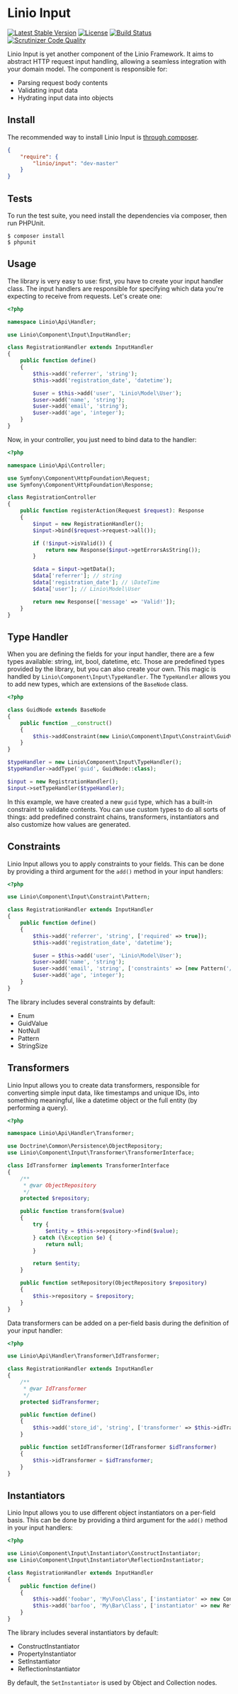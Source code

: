 Linio Input
===========
[![Latest Stable Version](https://poser.pugx.org/linio/input/v/stable.svg)](https://packagist.org/packages/linio/input) [![License](https://poser.pugx.org/linio/input/license.svg)](https://packagist.org/packages/linio/input) [![Build Status](https://secure.travis-ci.org/LinioIT/input.png)](http://travis-ci.org/LinioIT/input) [![Scrutinizer Code Quality](https://scrutinizer-ci.com/g/LinioIT/input/badges/quality-score.png?b=master)](https://scrutinizer-ci.com/g/LinioIT/input/?branch=master)

Linio Input is yet another component of the Linio Framework. It aims to
abstract HTTP request input handling, allowing a seamless integration with
your domain model. The component is responsible for:

* Parsing request body contents
* Validating input data
* Hydrating input data into objects

Install
-------

The recommended way to install Linio Input is [through composer](http://getcomposer.org).

```JSON
{
    "require": {
        "linio/input": "dev-master"
    }
}
```

Tests
-----

To run the test suite, you need install the dependencies via composer, then
run PHPUnit.

    $ composer install
    $ phpunit

Usage
-----

The library is very easy to use: first, you have to create your input
handler class. The input handlers are responsible for specifying
which data you're expecting to receive from requests. Let's create one:

```php
<?php

namespace Linio\Api\Handler;

use Linio\Component\Input\InputHandler;

class RegistrationHandler extends InputHandler
{
    public function define()
    {
        $this->add('referrer', 'string');
        $this->add('registration_date', 'datetime');

        $user = $this->add('user', 'Linio\Model\User');
        $user->add('name', 'string');
        $user->add('email', 'string');
        $user->add('age', 'integer');
    }
}
```

Now, in your controller, you just need to bind data to the handler:

```php
<?php

namespace Linio\Api\Controller;

use Symfony\Component\HttpFoundation\Request;
use Symfony\Component\HttpFoundation\Response;

class RegistrationController
{
    public function registerAction(Request $request): Response
    {
        $input = new RegistrationHandler();
        $input->bind($request->request->all());

        if (!$input->isValid()) {
            return new Response($input->getErrorsAsString());
        }

        $data = $input->getData();
        $data['referrer']; // string
        $data['registration_date']; // \DateTime
        $data['user']; // Linio\Model\User

        return new Response(['message' => 'Valid!']);
    }
}
```

Type Handler
------------

When you are defining the fields for your input handler, there are a few types
available: string, int, bool, datetime, etc. Those are predefined types
provided by the library, but you can also create your own. This magic is
handled by `Linio\Component\Input\TypeHandler`. The `TypeHandler` allows you to
add new types, which are extensions of the `BaseNode` class.

```php
<?php

class GuidNode extends BaseNode
{
    public function __construct()
    {
        $this->addConstraint(new Linio\Component\Input\Constraint\GuidValue());
    }
}

$typeHandler = new Linio\Component\Input\TypeHandler();
$typeHandler->addType('guid', GuidNode::class);

$input = new RegistrationHandler();
$input->setTypeHandler($typeHandler);

```

In this example, we have created a new `guid` type, which has a built-in constraint
to validate contents. You can use custom types to do all sorts of things: add
predefined constraint chains, transformers, instantiators and also customize how
values are generated.


Constraints
-----------

Linio Input allows you to apply constraints to your fields. This can be done
by providing a third argument for the `add()` method in your input handlers:


```php
<?php

use Linio\Component\Input\Constraint\Pattern;

class RegistrationHandler extends InputHandler
{
    public function define()
    {
        $this->add('referrer', 'string', ['required' => true]);
        $this->add('registration_date', 'datetime');

        $user = $this->add('user', 'Linio\Model\User');
        $user->add('name', 'string');
        $user->add('email', 'string', ['constraints' => [new Pattern('/^\S+@\S+\.\S+$/')]]);
        $user->add('age', 'integer');
    }
}
```

The library includes several constraints by default:

* Enum
* GuidValue
* NotNull
* Pattern
* StringSize

Transformers
------------

Linio Input allows you to create data transformers, responsible for converting
simple input data, like timestamps and unique IDs, into something meaningful,
like a datetime object or the full entity (by performing a query).

```php
<?php

namespace Linio\Api\Handler\Transformer;

use Doctrine\Common\Persistence\ObjectRepository;
use Linio\Component\Input\Transformer\TransformerInterface;

class IdTransformer implements TransformerInterface
{
    /**
     * @var ObjectRepository
     */
    protected $repository;

    public function transform($value)
    {
        try {
            $entity = $this->repository->find($value);
        } catch (\Exception $e) {
            return null;
        }

        return $entity;
    }

    public function setRepository(ObjectRepository $repository)
    {
        $this->repository = $repository;
    }
}

```

Data transformers can be added on a per-field basis during the definition
of your input handler:

```php
<?php

use Linio\Api\Handler\Transformer\IdTransformer;

class RegistrationHandler extends InputHandler
{
    /**
     * @var IdTransformer
     */
    protected $idTransformer;

    public function define()
    {
        $this->add('store_id', 'string', ['transformer' => $this->idTransformer]);
    }

    public function setIdTransformer(IdTransformer $idTransformer)
    {
        $this->idTransformer = $idTransformer;
    }
}
```

Instantiators
-------------

Linio Input allows you to use different object instantiators on a per-field
basis. This can be done by providing a third argument for the `add()` method
in your input handlers:


```php
<?php

use Linio\Component\Input\Instantiator\ConstructInstantiator;
use Linio\Component\Input\Instantiator\ReflectionInstantiator;

class RegistrationHandler extends InputHandler
{
    public function define()
    {
        $this->add('foobar', 'My\Foo\Class', ['instantiator' => new ConstructInstantiator()]);
        $this->add('barfoo', 'My\Bar\Class', ['instantiator' => new ReflectionInstantiator()]);
    }
}
```

The library includes several instantiators by default:

* ConstructInstantiator
* PropertyInstantiator
* SetInstantiator
* ReflectionInstantiator

By default, the `SetInstantiator` is used by Object and Collection nodes.

